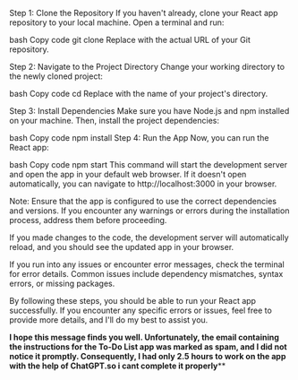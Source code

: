 Step 1: Clone the Repository
If you haven't already, clone your React app repository to your local machine. Open a terminal and run:

bash
Copy code
git clone <repository-url>
Replace <repository-url> with the actual URL of your Git repository.

Step 2: Navigate to the Project Directory
Change your working directory to the newly cloned project:

bash
Copy code
cd <project-directory>
Replace <project-directory> with the name of your project's directory.

Step 3: Install Dependencies
Make sure you have Node.js and npm installed on your machine. Then, install the project dependencies:

bash
Copy code
npm install
Step 4: Run the App
Now, you can run the React app:

bash
Copy code
npm start
This command will start the development server and open the app in your default web browser. If it doesn't open automatically, you can navigate to http://localhost:3000 in your browser.

Note:
Ensure that the app is configured to use the correct dependencies and versions. If you encounter any warnings or errors during the installation process, address them before proceeding.

If you made changes to the code, the development server will automatically reload, and you should see the updated app in your browser.

If you run into any issues or encounter error messages, check the terminal for error details. Common issues include dependency mismatches, syntax errors, or missing packages.

By following these steps, you should be able to run your React app successfully. If you encounter any specific errors or issues, feel free to provide more details, and I'll do my best to assist you.





****I hope this message finds you well. Unfortunately, the email containing the instructions for the To-Do List app was marked as spam, and I did not notice it promptly. Consequently, I had only 2.5 hours to work on the app with the help of ChatGPT.so i cant complete it properly****** 








